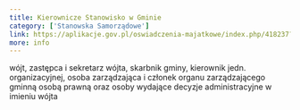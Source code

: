 ```yaml
---
title: Kierownicze Stanowisko w Gminie
category: ['Stanowska Samorządowe']
link: https://aplikacje.gov.pl/oswiadczenia-majatkowe/index.php/418237?lang=pl&encode=
more: info
---
```

wójt, zastępca i sekretarz wójta, skarbnik gminy, kierownik jedn. organizacyjnej, osoba zarządzająca i członek organu zarządzającego gminną osobą prawną oraz osoby wydające decyzje administracyjne w imieniu wójta
